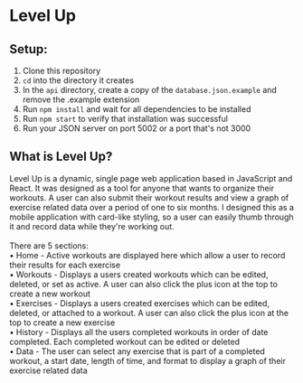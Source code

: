 # Level Up
## Setup:
1. Clone this repository
2. `cd` into the directory it creates
3. In the `api` directory, create a copy of the `database.json.example` and remove the .example extension
4. Run `npm install` and wait for all dependencies to be installed
5. Run `npm start` to verify that installation was successful
6. Run your JSON server on port 5002 or a port that's not 3000
## What is Level Up?
Level Up is a dynamic, single page web application based in JavaScript and React. It was designed as a tool for anyone that wants to organize their workouts. A user can also submit their workout results and view a graph of exercise related data over a period of one to six months. I designed this as a mobile application with card-like styling, so a user can easily thumb through it and record data while they're working out.\
\
There are 5 sections:\
• Home - Active workouts are displayed here which allow a user to record their results for each exercise\
• Workouts - Displays a users created workouts which can be edited, deleted, or set as active. A user can also click the plus icon at the top to create a new workout\
• Exercises - Displays a users created exercises which can be edited, deleted, or attached to a workout. A user can also click the plus icon at the top to create a new exercise\
• History - Displays all the users completed workouts in order of date completed. Each completed workout can be edited or deleted\
• Data - The user can select any exercise that is part of a completed workout, a start date, length of time, and format to display a graph of their exercise related data
